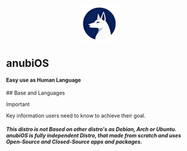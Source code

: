 <div align="center">
  <img src="/assets/logo.png" width=100 id=Logo>
</div>

<div text-align="center">
  <h1>anubiOS</h1>
  <h4>Easy use as Human Language</h4>
</div>
## Base and Languages

> [!IMPORTANT]
> Key information users need to know to achieve their goal.

##### This distro is not __Based on other distro's__ as Debian, Arch or Ubuntu. anubiOS is fully independent Distro, that made from scratch and **uses Open-Source and Closed-Source** apps and packages. 
